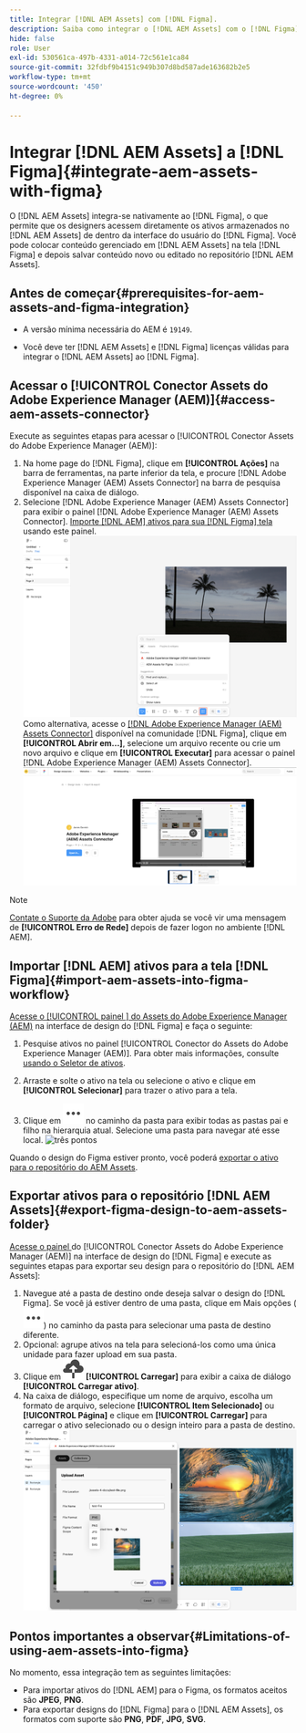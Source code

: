 ```yaml
---
title: Integrar [!DNL AEM Assets] com [!DNL Figma].
description: Saiba como integrar o [!DNL AEM Assets] com o [!DNL Figma] para acessar e usar os ativos de sua organização no fluxo de trabalho de design do [!DNL Figma] .
hide: false
role: User
exl-id: 530561ca-497b-4331-a014-72c561e1ca84
source-git-commit: 32fdbf9b4151c949b307d8bd587ade163682b2e5
workflow-type: tm+mt
source-wordcount: '450'
ht-degree: 0%

---
```


# Integrar [!DNL AEM Assets] a [!DNL Figma]{#integrate-aem-assets-with-figma}

O [!DNL AEM Assets] integra-se nativamente ao [!DNL Figma], o que permite que os designers acessem diretamente os ativos armazenados no [!DNL AEM Assets] de dentro da interface do usuário do [!DNL Figma]. Você pode colocar conteúdo gerenciado em [!DNL AEM Assets] na tela [!DNL Figma] e depois salvar conteúdo novo ou editado no repositório [!DNL AEM Assets].

## Antes de começar{#prerequisites-for-aem-assets-and-figma-integration}

* A versão mínima necessária do AEM é `19149`.

* Você deve ter [!DNL AEM Assets] e [!DNL Figma] licenças válidas para integrar o [!DNL AEM Assets] ao [!DNL Figma].

## Acessar o [!UICONTROL Conector Assets do Adobe Experience Manager (AEM)]{#access-aem-assets-connector}

Execute as seguintes etapas para acessar o [!UICONTROL Conector Assets do Adobe Experience Manager (AEM)]:

1. Na home page do [!DNL Figma], clique em **[!UICONTROL Ações]** na barra de ferramentas, na parte inferior da tela, e procure [!DNL Adobe Experience Manager (AEM) Assets Connector] na barra de pesquisa disponível na caixa de diálogo.
1. Selecione [!DNL Adobe Experience Manager (AEM) Assets Connector] para exibir o painel [!DNL Adobe Experience Manager (AEM) Assets Connector]. [Importe [!DNL AEM] ativos para sua [!DNL Figma] tela](#import-aem-assets-into-figma-workflow) usando este painel.
   ![ações](/help/assets/assets/actions-on-figma.png)
Como alternativa, acesse o [[!DNL Adobe Experience Manager (AEM) Assets Connector]](https://www.figma.com/community/plugin/1512561378275712210/adobe-experience-manager-aem-assets-connector) disponível na comunidade [!DNL Figma], clique em **[!UICONTROL Abrir em...]**, selecione um arquivo recente ou crie um novo arquivo e clique em **[!UICONTROL Executar]** para acessar o painel [!DNL Adobe Experience Manager (AEM) Assets Connector].
   ![plugin-page-on-figma-community](/help/assets/assets/plugin-page-on-figma-community.png)

>[!NOTE]
>
> [Contate o Suporte da Adobe](https://helpx.adobe.com/br/contact.html) para obter ajuda se você vir uma mensagem de **[!UICONTROL Erro de Rede]** depois de fazer logon no ambiente [!DNL AEM].

## Importar [!DNL AEM] ativos para a tela [!DNL Figma]{#import-aem-assets-into-figma-workflow}

[Acesse o [!UICONTROL painel &#x200B;] do Assets do Adobe Experience Manager (AEM)](#access-aem-assets-connector) na interface de design do [!DNL Figma] e faça o seguinte:

1. Pesquise ativos no painel [!UICONTROL Conector do Assets do Adobe Experience Manager (AEM)]. Para obter mais informações, consulte [usando o Seletor de ativos](https://experienceleague.adobe.com/pt-br/docs/experience-manager-cloud-service/content/assets/manage/asset-selector/overview-asset-selector#using-asset-selector).

1. Arraste e solte o ativo na tela ou selecione o ativo e clique em **[!UICONTROL Selecionar]** para trazer o ativo para a tela.

1. Clique em ![três pontos](/help/assets/assets/three-dots.svg) no caminho da pasta para exibir todas as pastas pai e filho na hierarquia atual. Selecione uma pasta para navegar até esse local.
   ![três pontos](/help/assets/assets/assets-folder-structure.png)

Quando o design do Figma estiver pronto, você poderá [exportar o ativo para o repositório do AEM Assets](#export-figma-design-to-aem-assets-folder).

## Exportar ativos para o repositório [!DNL AEM Assets]{#export-figma-design-to-aem-assets-folder}

[Acesse o painel ](#access-aem-assets-connector) do [!UICONTROL Conector Assets do Adobe Experience Manager (AEM)] na interface de design do [!DNL Figma] e execute as seguintes etapas para exportar seu design para o repositório do [!DNL AEM Assets]:

1. Navegue até a pasta de destino onde deseja salvar o design do [!DNL Figma]. Se você já estiver dentro de uma pasta, clique em Mais opções (![três pontos](/help/assets/assets/three-dots.svg)) no caminho da pasta para selecionar uma pasta de destino diferente.
1. Opcional: agrupe ativos na tela para selecioná-los como uma única unidade para fazer upload em sua pasta.
1. Clique em ![carregamento de arquivo](/help/assets/assets/upload-icon.svg) **[!UICONTROL Carregar]** para exibir a caixa de diálogo **[!UICONTROL Carregar ativo]**.
1. Na caixa de diálogo, especifique um nome de arquivo, escolha um formato de arquivo, selecione **[!UICONTROL Item Selecionado]** ou **[!UICONTROL Página]** e clique em **[!UICONTROL Carregar]** para carregar o ativo selecionado ou o design inteiro para a pasta de destino.
   ![carregar design de imagem](/help/assets/assets/upload-figma-design.png)

## Pontos importantes a observar{#Limitations-of-using-aem-assets-into-figma}

No momento, essa integração tem as seguintes limitações:

* Para importar ativos do [!DNL AEM] para o Figma, os formatos aceitos são **JPEG**, **PNG**.
* Para exportar designs do [!DNL Figma] para o [!DNL AEM Assets], os formatos com suporte são **PNG**, **PDF**, **JPG**, **SVG**.
